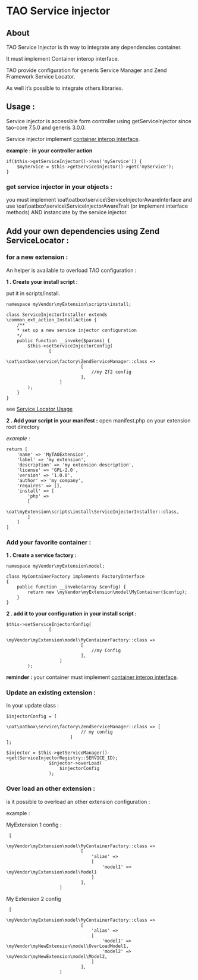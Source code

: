 <!--
created_at: '2016-08-18 14:06:04'
updated_at: '2016-08-22 15:49:22'
authors:
    - 'Christophe Garcia'
tags: {  }
-->

TAO Service injector
====================

About
-----

TAO Service Injector is th way to integrate any dependencies container.

It must implement Container interop interface.

TAO provide configuration for generis Service Manager and Zend Framework Service Locator.

As well it’s possible to integrate others libraries.

Usage :
-------

Service injector is accessible form controller using getServiceInjector since tao-core 7.5.0 and generis 3.0.0.

Service injector implement [container interop interface](https://github.com/container-interop/container-interop).

**example : in your controller action**

    if($this->getServiceInjector()->has('myService')) {
        $myService = $this->getServiceInjector()->get('myService');
    }

### get service injector in your objects :

you must implement \oat\oatbox\service\ServiceInjectorAwareInterface and use \oat\oatbox\service\ServiceInjectorAwareTrait (or implement interface methods) AND instanciate by the service injector.

Add your own dependencies using Zend ServiceLocator :
-----------------------------------------------------

### for a new extension :

An helper is available to overload TAO configuration :

**1 . Create your install script :**

put it in scripts/install.

    namespace myVendor\myExtension\scripts\install;

    class ServiceInjectorInstaller extends \common_ext_action_InstallAction {
        /**
        * set up a new service injector configuration
        */
        public function __invoke($params) {
            $this->setServiceInjectorConfig(
                    [
                            \oat\oatbox\service\factory\ZendServiceManager::class =>
                                [
                                    //my Zf2 config
                                ],
                        ]
            );
        }
    }

see [Service Locator Usage](https://framework.zend.com/manual/2.4/en/modules/zend.service-manager.quick-start.html)

**2 . Add your script in your manifest :** open manifest.php on your extension root directory

*example :*

    return [
        'name' => 'MyTAOExtension',
        'label' => 'my extension',
        'description' => 'my extension description',
        'license' => 'GPL-2.0',
        'version' => '1.0.0',
        'author' => 'my company',
        'requires' => [],
        'install' => [
            'php' =>
            [
                \oat\myExtension\scripts\install\ServiceInjectorInstaller::class,
            ]
        ]
    ]

### Add your favorite container :

**1 . Create a service factory :**


    namespace myVendor\myExtension\model;

    class MyContainerFactory implements FactoryInterface
    {
        public function __invoke(array $config) {
            return new \myVendor\myExtension\model\MyContainer($config);
        }
    }

**2 . add it to your configuration in your install script :**


    $this->setServiceInjectorConfig(
                    [
                            \myVendor\myExtension\model\MyContainerFactory::class =>
                                [
                                    //my Config
                                ],
                        ]
            );

**reminder :** your container must implement [container interop interface](https://github.com/container-interop/container-interop).


### Update an existing extension :

In your update class :


    $injectorConfig = [
                            \oat\oatbox\service\factory\ZendServiceManager::class => [
                                // my config
                            ]
    ];

    $injector = $this->getServiceManager()->get(ServiceInjectorRegistry::SERVICE_ID);
                    $injector->overLoad(
                        $injectorConfig
                    );

### Over load an other extension :

is it possible to overload an other extension configuration :

example :

MyExtension 1 config :

     [
                            \myVendor\myExtension\model\MyContainerFactory::class =>
                                [
                                    'alias' =>
                                    [
                                        'model1' => \myVendor\myExtension\model\Model1
                                    ]
                                ],
                        ]

My Extension 2 config

     [
                            \myVendor\myExtension\model\MyContainerFactory::class =>
                                [
                                    'alias' =>
                                    [
                                        'model1' => \myVendor\myNewExtension\model\OverLoadModel1,
                                        'model2' => \myVendor\myNewExtension\model\Model2,
                                    ]
                                ],
                        ]

